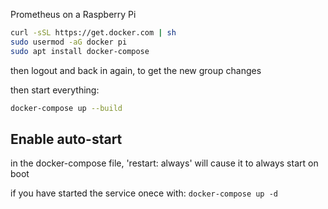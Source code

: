 Prometheus on a Raspberry Pi

```sh
curl -sSL https://get.docker.com | sh
sudo usermod -aG docker pi
sudo apt install docker-compose
```
then logout and back in again, to get the new group changes

then start everything:
```sh
docker-compose up --build
```

## Enable auto-start

in the docker-compose file, 'restart: always' will cause it to always start on boot

if you have started the service onece with: `docker-compose up -d`
